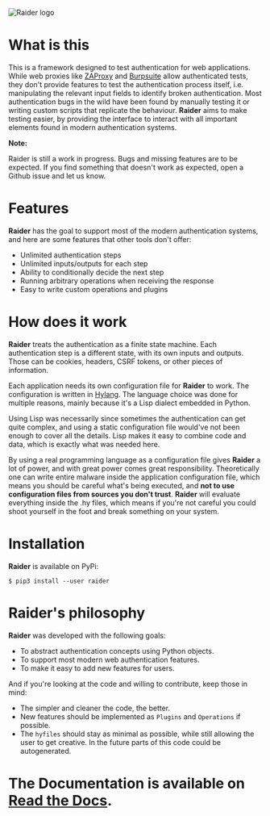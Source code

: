 ![Raider logo](./ext/logo.png)

# What is this

This is a framework designed to test authentication for web
applications. While web proxies like
[ZAProxy](https://www.zaproxy.org/) and
[Burpsuite](https://portswigger.net/burp) allow authenticated tests,
they don't provide features to test the authentication process itself,
i.e. manipulating the relevant input fields to identify broken
authentication. Most authentication bugs in the wild have been found
by manually testing it or writing custom scripts that replicate the
behaviour. **Raider** aims to make testing easier, by providing the
interface to interact with all important elements found in modern
authentication systems.

**Note:**

Raider is still a work in progress. Bugs and missing features are to
be expected. If you find something that doesn't work as expected, open
a Github issue and let us know.


# Features

**Raider** has the goal to support most of the modern authentication
systems, and here are some features that other tools don't offer:

* Unlimited authentication steps
* Unlimited inputs/outputs for each step
* Ability to conditionally decide the next step
* Running arbitrary operations when receiving the response
* Easy to write custom operations and plugins


# How does it work

**Raider** treats the authentication as a finite state machine. Each
authentication step is a different state, with its own inputs and
outputs. Those can be cookies, headers, CSRF tokens, or other pieces
of information.

Each application needs its own configuration file for **Raider** to
work. The configuration is written in
[Hylang](https://docs.hylang.org/). The language choice was done for
multiple reasons, mainly because it's a Lisp dialect embedded in
Python.

Using Lisp was necessarily since sometimes the authentication can get
quite complex, and using a static configuration file would've not been
enough to cover all the details. Lisp makes it easy to combine code
and data, which is exactly what was needed here.

By using a real programming language as a configuration file gives
**Raider** a lot of power, and with great power comes great
responsibility. Theoretically one can write entire malware inside the
application configuration file, which means you should be careful
what's being executed, and **not to use configuration files from
sources you don't trust**. **Raider** will evaluate everything inside
the .hy files, which means if you're not careful you could shoot
yourself in the foot and break something on your system.

# Installation

**Raider** is available on PyPi:

```
$ pip3 install --user raider
```

# Raider's philosophy

**Raider** was developed with the following goals:

* To abstract authentication concepts using Python objects.
* To support most modern web authentication features.
* To make it easy to add new features for users.


And if you're looking at the code and willing to contribute, keep
those in mind:

* The simpler and cleaner the code, the better.
* New features should be implemented as `Plugins` and
  `Operations` if possible.
* The `hyfiles` should stay as minimal as possible, while still
  allowing the user to get creative. In the future parts of this code
  could be autogenerated.



# The Documentation is available on [Read the Docs](https://docs.raiderauth.com/en/latest/).
